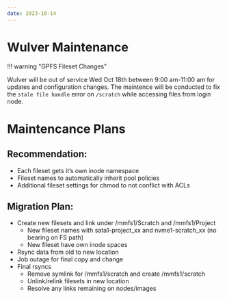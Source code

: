 ```yaml
---
date: 2023-10-14
---
```



# Wulver Maintenance

!!! warning "GPFS Fileset Changes"   
    
Wulver will be out of service Wed Oct 18th between 9:00 am-11:00 am for updates and configuration changes. The maintence will be conducted to fix the `stale file handle` error on `/scratch` while accessing files from login node.

# Maintencance Plans

## Recommendation:

* Each fileset gets it’s own inode namespace
* Fileset names to automatically inherit pool policies
* Additional fileset settings for chmod to not conflict with ACLs

## Migration Plan:

* Create new filesets and link under /mmfs1/Scratch and /mmfs1/Project
    * New fileset names with sata1-project_xx and nvme1-scratch_xx (no bearing on FS path)
    * New fileset have own inode spaces
* Rsync data from old to new location
* Job outage for final copy and change
* Final rsyncs
    * Remove symlink for /mmfs1/scratch and create /mmfs1/scratch
    * Unlink/relink filesets in new location
    * Resolve any links remaining on nodes/images



